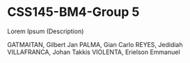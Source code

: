# CSS145-BM4-Group 5

Lorem Ipsum (Description)

GATMAITAN, Gilbert Jan
PALMA, Gian Carlo
REYES, Jedidiah
VILLAFRANCA, Johan Takkis
VIOLENTA, Erielson Emmanuel